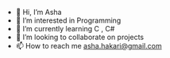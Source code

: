 - 👋 Hi, I’m Asha
- 👀 I’m interested in Programming
- 🌱 I’m currently learning C , C#
- 💞️ I’m looking to collaborate on projects
- 📫 How to reach me asha.hakari@gmail.com

<!---
asha-hs/asha-hs is a ✨ special ✨ repository because its `README.md` (this file) appears on your GitHub profile.
You can click the Preview link to take a look at your changes.
--->
